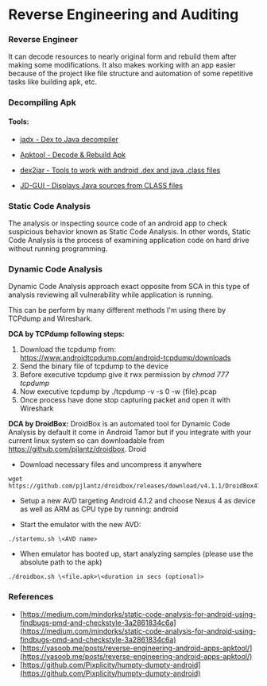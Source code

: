 # **Reverse Engineering and Auditing** #

### **Reverse Engineer** ###
It can decode resources to nearly original form and rebuild them after making some modifications. It also makes working with an app easier because of the project like file structure and automation of some repetitive tasks like building apk, etc.

### **Decompiling Apk** ###
#### **Tools:** ####
- [jadx - Dex to Java decompiler](https://github.com/skylot/jadx)

- [Apktool - Decode & Rebuild Apk](https://ibotpeaches.github.io/Apktool/)

- [dex2jar - Tools to work with android .dex and java .class files](https://github.com/pxb1988/dex2jar)

- [JD-GUI - Displays Java sources from CLASS files](https://github.com/java-decompiler/jd-gui)

### **Static Code Analysis** ###
The analysis or inspecting source code of an android app to check suspicious behavior known as Static Code Analysis. In other words, Static Code Analysis is the process of examining application code on hard drive without running programming.

### **Dynamic Code Analysis** ###
Dynamic Code Analysis approach exact opposite from SCA in this type of analysis reviewing all vulnerability while application is running.

This can be perform by many different methods I'm using there by TCPdump and Wireshark.

**DCA by TCPdump following steps:**

1. Download the tcpdump from: https://www.androidtcpdump.com/android-tcpdump/downloads
2. Send the binary file of tcpdump to the device
3. Before executive tcpdump give it rwx permission by _chmod 777 tcpdump_
4. Now executive tcpdump by ./tcpdump -v -s 0 -w {file}.pcap
5. Once process have done stop capturing packet and open it with Wireshark

**DCA by DroidBox:**
DroidBox is an automated tool for Dynamic Code Analysis by default it come in Android Tamor but if you integrate with your current linux system so can downloadable from https://github.com/pjlantz/droidbox. Droid

* Download necessary files and uncompress it anywhere
```
wget https://github.com/pjlantz/droidbox/releases/download/v4.1.1/DroidBox411RC.tar.gz
```

* Setup a new AVD targeting Android 4.1.2 and choose Nexus 4 as device as well as ARM as CPU type by running:
android

* Start the emulator with the new AVD:
```
./startemu.sh \<AVD name>
```

* When emulator has booted up, start analyzing samples (please use the absolute path to the apk)
```
./droidbox.sh \<file.apk>\<duration in secs (optional)>
```
### **References** ###
- [https://medium.com/mindorks/static-code-analysis-for-android-using-findbugs-pmd-and-checkstyle-3a2861834c6a](https://medium.com/mindorks/static-code-analysis-for-android-using-findbugs-pmd-and-checkstyle-3a2861834c6a)
- [https://yasoob.me/posts/reverse-engineering-android-apps-apktool/](https://yasoob.me/posts/reverse-engineering-android-apps-apktool/)
- [https://github.com/Pixplicity/humpty-dumpty-android](https://github.com/Pixplicity/humpty-dumpty-android)



